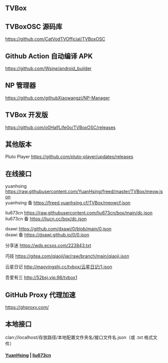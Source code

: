 ## TVBox

## TVBoxOSC 源码库

https://github.com/CatVodTVOfficial/TVBoxOSC

## Github Action 自动编译 APK

https://github.com/Wsine/android_builder

## NP 管理器

https://github.com/githubXiaowangzi/NP-Manager

## TVBox 开发版

https://github.com/o0HalfLife0o/TVBoxOSC/releases

## 其他版本

Pluto Player https://github.com/pluto-player/updates/releases

## 在线接口

yuanhsing https://raw.githubusercontent.com/YuanHsing/freed/master/TVBox/meow.json  
yuanhsing 备 https://freed.yuanhsing.cf/TVBox/meowcf.json

liu673cn https://raw.githubusercontent.com/liu673cn/box/main/dc.json  
liu673cn 备 https://liucn.cc/box/dc.json

dxawi https://github.com/dxawi/0/blob/main/0.json  
dxawi 备 https://dxawi.github.io/0/0.json

分享迷 https://wds.ecsxs.com/223843.txt

巧技 https://gitea.com/qiaoji/jar/raw/branch/main/qiaoji.json

云星日记 http://maoyingshi.cc/tvbox/云星日记/1.json

吾爱有三 http://52bsj.vip:98/tvbox1

## GitHub Proxy 代理加速

https://ghproxy.com/

## 本地接口

clan://localhost/存放路径/本地配置文件夹名/接口文件名.json（或 .txt 格式文件）

#### [YuanHsing](https://github.com/YuanHsing/freed) | [liu673cn](https://github.com/liu673cn/box)
